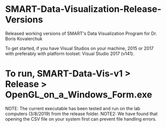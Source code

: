 # SMART-Data-Visualization-Release-Versions
Released working versions of SMART's Data Visualization Program for Dr. Boris Kovalerchuk

To get started, if you have Visual Studios on your machine, 2015 or 2017 with preferably with platform toolset: Visual Studio 2017 (v141).

# To run, SMART-Data-Vis-v1 > Release > OpenGL_on_a_Windows_Form.exe

NOTE: The current executable has been tested and run on the lab computers (3/8/2019) from the release folder.
NOTE2: We have found that opening the CSV file on your system first can prevent file handling errors.
